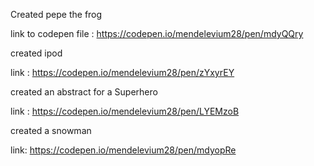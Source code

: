 Created pepe the frog

link to codepen file :
https://codepen.io/mendelevium28/pen/mdyQQry






created ipod

link :
https://codepen.io/mendelevium28/pen/zYxyrEY








created an abstract for a Superhero

link :
https://codepen.io/mendelevium28/pen/LYEMzoB




created a snowman

link:
https://codepen.io/mendelevium28/pen/mdyopRe
